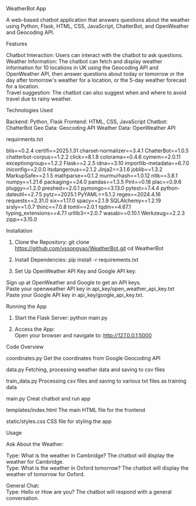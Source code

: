 WeatherBot App 

A web-based chatbot application that answers questions about the weather using Python, Flask, HTML, CSS, JavaScript, ChatterBot, and OpenWeather and Geocoding API.

Features 

Chatbot Interaction: Users can interact with the chatbot to ask questions.  
Weather Information: The chatbot can fetch and display weather information for 10 locations in UK using the Geocoding API and OpenWeather API, then answer questions about today or tomorrow or the day after tomorrow's weather for a location, or the 5-day weather forecast for a location.  
Travel suggestion: The chatbot can also suggest when and where to avoid travel due to rainy weather.  

Technologies Used 

Backend: Python, Flask 
Frontend: HTML, CSS, JavaScript 
Chatbot: ChatterBot 
Geo Data: Geocoding API 
Weather Data: OpenWeather API 

requirments.txt 

blis==0.2.4
certifi==2025.1.31
charset-normalizer==3.4.1
ChatterBot==1.0.5
chatterbot-corpus==1.2.2
click==8.1.8
colorama==0.4.6
cymem==2.0.11
exceptiongroup==1.2.2
Flask==2.2.5
idna==3.10
importlib-metadata==6.7.0
iniconfig==2.0.0
itsdangerous==2.1.2
Jinja2==3.1.6
joblib==1.3.2
MarkupSafe==2.1.5
mathparse==0.1.2
murmurhash==1.0.12
nltk==3.8.1
numpy==1.21.6
packaging==24.0
pandas==1.3.5
Pint==0.18
plac==0.9.6
pluggy==1.2.0
preshed==2.0.1
pymongo==3.13.0
pytest==7.4.4
python-dateutil==2.7.5
pytz==2025.1
PyYAML==5.1.2
regex==2024.4.16
requests==2.31.0
six==1.17.0
spacy==2.1.9
SQLAlchemy==1.2.19
srsly==1.0.7
thinc==7.0.8
tomli==2.0.1
tqdm==4.67.1
typing_extensions==4.7.1
urllib3==2.0.7
wasabi==0.10.1
Werkzeug==2.2.3
zipp==3.15.0


Installation 

1. Clone the Repository: 
git clone https://github.com/yssongyao/WeatherBot.git
cd WeatherBot

2. Install Dependencies: 
pip install -r requirements.txt

3. Set Up OpenWeather API Key and Google API key: 

Sign up at OpenWeather and Google to get an API keys.  
Paste your openweather API key in api_key/open_weather_api_key.txt  
Paste your Google API key in api_key/google_api_key.txt.  

Running the App  
1. Start the Flask Server:
python main.py 

2. Access the App:  
Open your browser and navigate to:
http://127.0.0.1:5000 

Code Overview   
 
coordinates.py 
Get the coordinates from Google Geocoding API 

data.py 
Fetching, processing weather data and saving to csv files 

train_data.py 
Processing csv files and saving to various txt files as training data 

main.py 
Creat chatbot and run app 

templates/index.html 
The main HTML file for the frontend 

static/styles.css 
CSS file for styling the app 

Usage   

Ask About the Weather:   

Type: What is the weather in Cambridge? 
The chatbot will display the weather for Cambridge.   
Type: What is the weather in Oxford tomorrow? 
The chatbot will display the weather of tomorrow for Oxford. 

General Chat:   
Type: Hello or How are you? 
The chatbot will respond with a general conversation.
